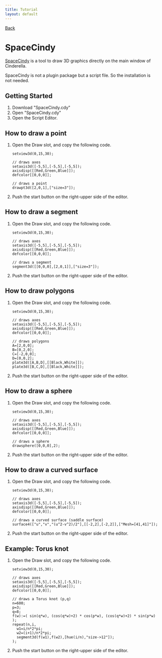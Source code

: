 ```yaml
---
title: Tutorial
layout: default
---
```

[Back](./)

# SpaceCindy

[SpaceCindy](https://sites.google.com/site/cinderellade3d/spacecindy) is a tool to draw 3D graphics directly on the main window of Cinderella.

SpaceCindy is not a plugin package but a script file. So the installation is not needed.

## Getting Started

1. Download "SpaceCindy.cdy"
1. Open "SpaceCindy.cdy"
1. Open the Script Editor.

## How to draw a point

1. Open the Draw slot, and copy the following code.

    ```
    setview3d(0,15,30); 

    // draws axes
    setaxis3d([-5,5],[-5,5],[-5,5]); 
    axisdisp([[Red,Green,Blue]]);  
    defcolor[[0,0,0]];  

    // draws a point 
    drawpt3d([2,0,1],["size=3"]); 
    ```

1. Push the start button on the right-upper side of the editor.

## How to draw a segment

1. Open the Draw slot, and copy the following code.

    ```
    setview3d(0,15,30); 

    // draws axes
    setaxis3d([-5,5],[-5,5],[-5,5]); 
    axisdisp([[Red,Green,Blue]]);  
    defcolor[[0,0,0]];  

    // draws a segment  
    segment3d([[0,0,0],[2,0,1]],["size=3"]); 
    ```

1. Push the start button on the right-upper side of the editor.

## How to draw polygons

1. Open the Draw slot, and copy the following code.

    ```
    setview3d(0,15,30); 

    // draws axes
    setaxis3d([-5,5],[-5,5],[-5,5]); 
    axisdisp([[Red,Green,Blue]]);  
    defcolor[[0,0,0]];  

    // draws polygons    
    A=[2,0,0];   
    B=[0,2,0]; 
    C=[-2,0,0];   
    D=[0,0,2];   
    plate3d([A,B,D],[[Black,White]]); 
    plate3d([B,C,D],[[Black,White]]); 
    ```

1. Push the start button on the right-upper side of the editor.

## How to draw a sphere

1. Open the Draw slot, and copy the following code.

    ```
    setview3d(0,15,30); 

    // draws axes
    setaxis3d([-5,5],[-5,5],[-5,5]); 
    axisdisp([[Red,Green,Blue]]);  
    defcolor[[0,0,0]];  

    // draws a sphere  
    drawsphere([0,0,0],2); 
    ```

1. Push the start button on the right-upper side of the editor.

## How to draw a curved surface 

1. Open the Draw slot, and copy the following code.

    ```
    setview3d(0,15,30); 

    // draws axes
    setaxis3d([-5,5],[-5,5],[-5,5]); 
    axisdisp([[Red,Green,Blue]]);  
    defcolor[[0,0,0]];  

    // draws a curved surface (saddle surface)    
    surface4(["u","v","(u^2-v^2)/2"],[[-2,2],[-2,2]],["Mesh=[41,41]"]); 
    ```

1. Push the start button on the right-upper side of the editor.

## Example: Torus knot

1. Open the Draw slot, and copy the following code.

    ```
    setview3d(0,15,30); 

    // draws axes
    setaxis3d([-5,5],[-5,5],[-5,5]); 
    axisdisp([[Red,Green,Blue]]);  
    defcolor[[0,0,0]];  

    // draws a Torus knot (p,q)    
    n=600;   
    p=3;   
    q=8;   
    f(w):=( sin(q*w), (cos(q*w)+2) * cos(p*w), (cos(q*w)+2) * sin(p*w) );  
    repeat(n,i,  
      w1=i/n*2*pi;  
      w2=(i+1)/n*2*pi;  
      segment3d(f(w1),f(w2),[hue(i/n),"size->12"]); 
    );  
    ```

1. Push the start button on the right-upper side of the editor.
